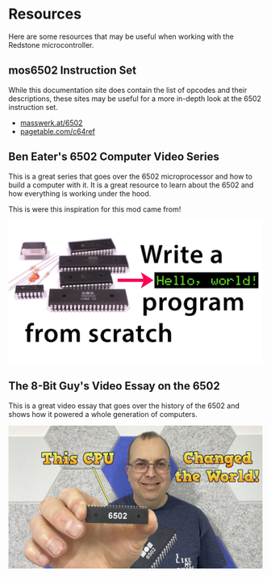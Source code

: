 # Resources

Here are some resources that may be useful when working with the Redstone microcontroller.

## mos6502 Instruction Set

While this documentation site does contain the list of opcodes and their descriptions, these sites may be useful for a more in-depth look at the 6502 instruction set.

- [masswerk.at/6502](https://www.masswerk.at/6502/6502_instruction_set.html)
- [pagetable.com/c64ref](https://www.pagetable.com/c64ref/6502/?tab=2#)

## Ben Eater's 6502 Computer Video Series
This is a great series that goes over the 6502 microprocessor and how to build a computer with it. It is a great resource to learn about the 6502 and how everything is working under the hood.

This is were this inspiration for this mod came from!

[![Ben Eater's 6502 Computer Video Series](./images/“Hello,%20world”%20from%20scratch%20on%20a%206502%20—%20Part%201%20[LnzuMJLZRdU].webp)](https://www.youtube.com/watch?v=LnzuMJLZRdU)

## The 8-Bit Guy's Video Essay on the 6502
This is a great video essay that goes over the history of the 6502 and shows how it powered a whole generation of computers.

[![The 8-Bit Guy's Video Essay on the 6502](./images/The%206502%20CPU%20Powered%20a%20Whole%20Generation!%20[acUH4lWe2NQ].webp)](https://www.youtube.com/watch?v=5nL7X1UMWsc)